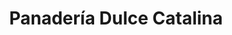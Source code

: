 ---
title: "Panadería Dulce Catalina"
url: /jose-de-la-quintana/panaderia-dulce-catalina/
shop: panadería
---
